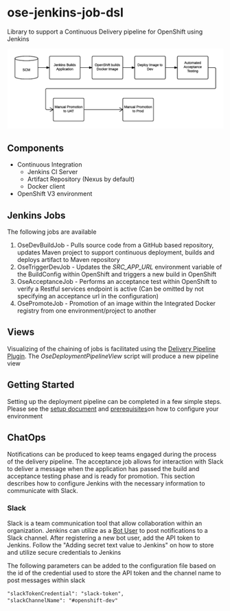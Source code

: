 ose-jenkins-job-dsl
==============

Library to support a Continuous Delivery pipeline for OpenShift using Jenkins

![Jenkins Delivery Overview](docs/images/dsl-overview.png)

## Components

* Continuous Integration
	* Jenkins CI Server
	* Artifact Repository (Nexus by default)
	* Docker client
* OpenShift V3 environment

## Jenkins Jobs

The following jobs are available

1. OseDevBuildJob - Pulls source code from a GitHub based repository, updates Maven project to support continuous deployment, builds and deploys artifact to Maven repository
2. OseTriggerDevJob - Updates the *SRC_APP_URL* environment variable of the BuildConfig within OpenShift and triggers a new build in OpenShift
3. OseAcceptanceJob - Performs an acceptance test within OpenShift to verify a Restful services endpoint is active (Can be omitted by not specifying an acceptance url in the configuration)
4. OsePromoteJob - Promotion of an image within the Integrated Docker registry from one environment/project to another

## Views

Visualizing of the chaining of jobs is facilitated using the [Delivery Pipeline Plugin](https://wiki.jenkins-ci.org/display/JENKINS/Delivery+Pipeline+Plugin). The *OseDeploymentPipelineView* script will produce a new pipeline view

## Getting Started

Setting up the deployment pipeline can be completed in a few simple steps. Please see the [setup document](docs/setup.md) and [prerequisites](docs/prerequisites.md)on how to configure your environment

## ChatOps

Notifications can be produced to keep teams engaged during the process of the delivery pipeline. The acceptance job allows for interaction with Slack to deliver a message when the application has passed the build and acceptance testing phase and is ready for promotion. This section describes how to configure Jenkins with the necessary information to communicate with Slack.

### Slack

Slack is a team communication tool that allow collaboration within an organization. Jenkins can utilize as a [Bot User](https://api.slack.com/bot-users) to post notifications to a Slack channel. After registering a new bot user, add the API token to Jenkins. Follow the "Adding secret text value to Jenkins" on how to store and utilize secure credentials to Jenkins

The following parameters can be added to the configuration file based on the id of the credential used to store the API token and the channel name to post messages within slack

```
"slackTokenCredential": "slack-token",
"slackChannelName": "#openshift-dev"
```

